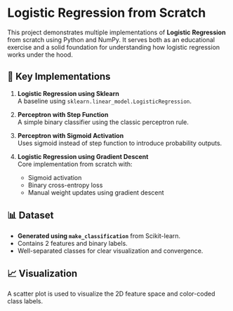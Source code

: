 # Logistic Regression from Scratch

This project demonstrates multiple implementations of **Logistic Regression** from scratch using Python and NumPy. It serves both as an educational exercise and a solid foundation for understanding how logistic regression works under the hood.

## 🧠 Key Implementations

1. **Logistic Regression using Sklearn**  
   A baseline using `sklearn.linear_model.LogisticRegression`.

2. **Perceptron with Step Function**  
   A simple binary classifier using the classic perceptron rule.

3. **Perceptron with Sigmoid Activation**  
   Uses sigmoid instead of step function to introduce probability outputs.

4. **Logistic Regression using Gradient Descent**  
   Core implementation from scratch with:
   - Sigmoid activation
   - Binary cross-entropy loss
   - Manual weight updates using gradient descent

## 📊 Dataset

- **Generated using `make_classification`** from Scikit-learn.
- Contains 2 features and binary labels.
- Well-separated classes for clear visualization and convergence.

## 📈 Visualization

A scatter plot is used to visualize the 2D feature space and color-coded class labels.
